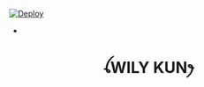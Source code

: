 
[![Deploy](https://www.herokucdn.com/deploy/button.svg)](https://heroku.com/deploy?template=https://github.com/botreaction/HEROKU_XEON_V8)

-

<h1 align="center">ꪶWILY KUNꫂ<br></h1>
<p align="center">
